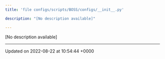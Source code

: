 ```yaml
---
title: 'file configs/scripts/BOSS/configs/__init__.py'

description: "[No description available]"

---
```







[No description available]






-------------------------------

Updated on 2022-08-22 at 10:54:44 +0000
